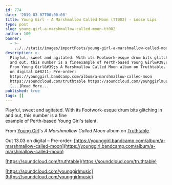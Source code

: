 ```yaml
---
id: 774
date: '2019-03-07T00:00:00'
title: Young Girl - A Marshmallow Called Moon (TT002) - Loose Lips
type: post
slug: young-girl-a-marshmallow-called-moon-tt002
author: 100
banner:
  - >-
    ../../static/images/importPosts/young-girl-a-marshmallow-called-moon-tt002/image774.jpeg
description: >-
  Playful, sweet and agitated. With its Footwork-esque drum bits glitching in
  and out, this number is a fineexample of Perth-based Young Girl&#39;s talent.
  From Young Girl&#39;s A Marshmallow Called Moon album on Truthtable. Out 13.03
  on digital &#8211; Pre-order:
  https://younggirl.bandcamp.com/album/a-marshmallow-called-moon
  https://soundcloud.com/truthtable https://soundcloud.com/younggirlmusic
  [...]Read More...
published: true
tags: []
---
```

Playful, sweet and agitated. With its Footwork-esque drum bits glitching in and out, this number is a fine  
example of Perth-based Young Girl's talent.

From [Young Girl](https://www.triplejunearthed.com/artist/young-girl)'s _A Marshmallow Called Moon_ album on [Truthtable](https://truthtable.bandcamp.com/).

Out 13.03 on digital – Pre-order: [https://younggirl.bandcamp.com/album/a-marshmallow-called-moon](https://younggirl.bandcamp.com/album/a-marshmallow-called-moon)

[https://soundcloud.com/truthtable](https://soundcloud.com/truthtable)

[https://soundcloud.com/younggirlmusic](https://soundcloud.com/younggirlmusic)